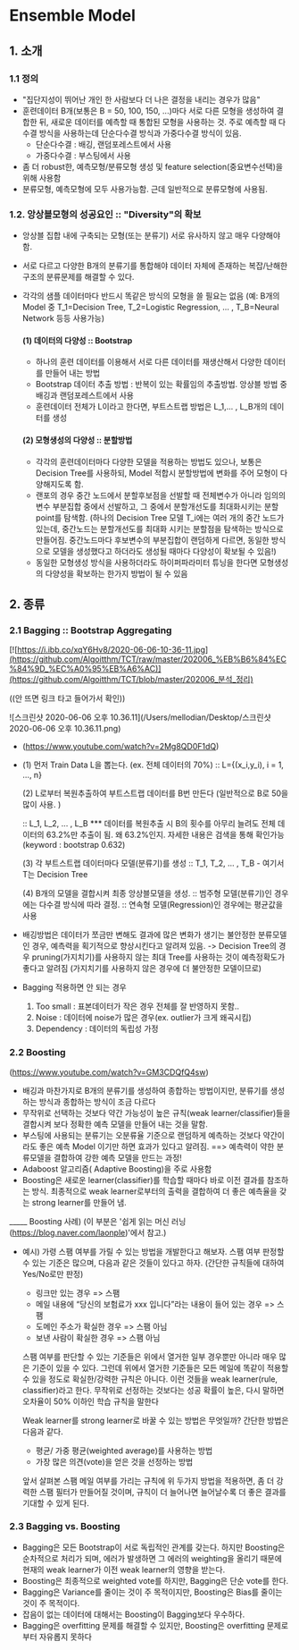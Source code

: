# Ensemble Model

## 1. 소개

### 1.1 정의

- "집단지성이 뛰어난 개인 한 사람보다 더 나은 결정을 내리는 경우가 많음"
- 훈련데이터 B개(보통은 B = 50, 100, 150, ...)마다 서로 다른 모형을 생성하여 결합한 뒤, 새로운 데이터를 예측할 때 통합된 모형을 사용하는 것. 주로 예측할 때 다수결 방식을 사용하는데 단순다수결 방식과 가중다수결 방식이 있음.
  - 단순다수결 : 배깅, 랜덤포레스트에서 사용 
  - 가중다수결 : 부스팅에서 사용 
- 좀 더 robust한, 예측모형/분류모형 생성 및 feature selection(중요변수선택)을 위해 사용함
- 분류모형, 예측모형에 모두 사용가능함. 근데 일반적으로 분류모형에 사용됨.

### 1.2. 앙상블모형의 성공요인 :: "Diversity"의 확보

- 앙상블 집합 내에 구축되는 모형(또는 분류기)  서로 유사하지 않고 매우 다양해야 함.

- 서로 다르고 다양한 B개의 분류기를 통합해야 데이터 자체에 존재하는 복잡/난해한 구조의 분류문제를 해결할 수 있다.

- 각각의 샘플 데이터마다 반드시 똑같은 방식의 모형을 쓸 필요는 없음 (예: B개의 Model 중 T_1=Decision Tree, T_2=Logistic Regression, ... , T_B=Neural Network 등등 사용가능)

  #### (1) 데이터의 다양성 :: Bootstrap

  - 하나의 훈련 데이터를 이용해서 서로 다른 데이터를 재생산해서 다양한 데이터를 만들어 내는 방법
  - Bootstrap 데이터 추출 방법 : 반복이 있는 확률임의 추출방법. 앙상블 방법 중 배깅과 랜덤포레스트에서 사용
  - 훈련데이터 전체가 L이라고 한다면, 부트스트랩 방법은 L_1,... , L_B개의 데이터를 생성

  #### (2) 모형생성의 다양성 :: 분할방법

  - 각각의 훈련데이터마다 다양한 모델을 적용하는 방법도 있으나, 보통은 Decision Tree를 사용하되, Model 적합시 분할방법에 변화를 주어 모형이 다양해지도록 함.
  - 랜포의 경우 중간 노드에서 분할후보점을 선발할 때 전체변수가 아니라 임의의 변수 부분집합 중에서 선발하고, 그 중에서 분할개선도를 최대화시키는 분할 point를 탐색함. (하나의 Decision Tree 모델 T_i에는 여러 개의 중간 노드가 있는데, 중간노드는 분할개선도를 최대화 시키는 분할점을 탐색하는 방식으로 만들어짐. 중간노드마다 후보변수의 부분집합이 랜덤하게 다르면, 동일한 방식으로 모델을 생성했다고 하더라도 생성될 때마다 다양성이 확보될 수 있음!)
  - 동일한 모형생성 방식을 사용하더라도 하이퍼파라미터 튜닝을 한다면 모형생성의 다양성을 확보하는 한가지 방법이 될 수 있음

## 2. 종류

### 2.1 Bagging :: Bootstrap Aggregating

[![https://i.ibb.co/xqY6Hv8/2020-06-06-10-36-11.jpg](https://github.com/Algoitthm/TCT/raw/master/202006_%EB%B6%84%EC%84%9D_%EC%A0%95%EB%A6%AC)](https://github.com/Algoitthm/TCT/blob/master/202006_분석_정리)

((안 뜨면 링크 타고 들어가서 확인))

![스크린샷 2020-06-06 오후 10.36.11](/Users/mellodian/Desktop/스크린샷 2020-06-06 오후 10.36.11.png)

- (https://www.youtube.com/watch?v=2Mg8QD0F1dQ)

- (1) 먼저 Train Data L을 뽑는다. (ex. 전체 데이터의 70%) ::  L={(x_i,y_i), i = 1, ..., n} 

  (2) L로부터 복원추출하여 부트스트랩 데이터를 B번 만든다 (일반적으로 B로 50을 많이 사용. )

  :: L_1, L_2, ... , L_B *** 데이터를 복원추출 시 B의 횟수를 아무리 늘려도 전체 데이터의 63.2%만 추출이 됨. 왜 63.2%인지. 자세한 내용은 검색을 통해 확인가능(keyword : bootstrap 0.632)

  (3) 각 부트스트랩 데이터마다 모델(분류기)를 생성 :: T_1, T_2, ... , T_B - 여기서 T는 Decision Tree

  (4) B개의 모델을 결합시켜 최종 앙상블모델을 생성. :: 범주형 모델(분류기)인 경우에는 다수결 방식에 따라 결정. :: 연속형 모델(Regression)인 경우에는 평균값을 사용

- 배깅방법은 데이터가 쪼금만 변해도 결과에 많은 변화가 생기는 불안정한 분류모델인 경우, 예측력을 획기적으로 향상시킨다고 알려져 있음. -> Decision Tree의 경우 pruning(가지치기)를 사용하지 않는 최대 Tree를 사용하는 것이 예측정확도가 좋다고 알려짐 (가지치기를 사용하지 않은 경우에 더 불안정한 모델이므로)

- Bagging 적용하면 안 되는 경우

  1. Too small : 표본데이터가 작은 경우 전체를 잘 반영하지 못함..
  2. Noise : 데이터에 noise가 많은 경우(ex. outlier가 크게 왜곡시킴)
  3. Dependency : 데이터의 독립성 가정

### 2.2 Boosting

(https://www.youtube.com/watch?v=GM3CDQfQ4sw)

- 배깅과 마찬가지로 B개의 분류기를 생성하여 종합하는 방법이지만, 분류기를 생성하는 방식과 종합하는 방식이 조금 다르다
- 무작위로 선택하는 것보다 약간 가능성이 높은 규칙(weak learner/classifier)들을 결합시켜 보다 정확한 예측 모델을 만들어 내는 것을 말함.
- 부스팅에 사용되는 분류기는 오분류율 기준으로 랜덤하게 예측하는 것보다 약간이라도 좋은 예측 Model 이기만 하면 효과가 있다고 알려짐. ==> 예측력이 약한 분류모델을 결합하여 강한 예측 모델을 만드는 과정!
- Adaboost 알고리즘( Adaptive Boosting)을 주로 사용함
- Boosting은 새로운 learner(classifier)를 학습할 때마다 바로 이전 결과를 참조하는 방식. 최종적으로 weak learner로부터의 출력을 결합하여 더 좋은 예측율을 갖는 strong learner를 만들어 냄.

_____ Boosting 사례) (이 부분은 '쉽게 읽는 머신 러닝(https://blog.naver.com/laonple)'에서 참고.)

- 예시) 가령 스팸 여부를 가릴 수 있는 방법을 개발한다고 해보자. 스팸 여부 판정할 수 있는 기준은 많으며, 다음과 같은 것들이 있다고 하자. (간단한 규칙들에 대하여 Yes/No로만 판정)

  - 링크만 있는 경우 => 스팸
  - 메일 내용에 “당신의 보험료가 xxx 입니다”라는 내용이 들어 있는 경우 => 스팸
  - 도메인 주소가 확실한 경우 => 스팸 아님
  - 보낸 사람이 확실한 경우 => 스팸 아님

  스팸 여부를 판단할 수 있는 기준들은 위에서 열거한 일부 경우뿐만 아니라 매우 많은 기준이 있을 수 있다. 그런데 위에서 열거한 기준들은 모든 메일에 똑같이 적용할 수 있을 정도로 확실한/강력한 규칙은 아니다. 이런 것들을 weak learner(rule, classifier)라고 한다. 무작위로 선정하는 것보다는 성공 확률이 높은, 다시 말하면 오차율이 50% 이하인 학습 규칙을 말한다

  Weak learner를 strong learner로 바꿀 수 있는 방법은 무엇일까? 간단한 방법은 다음과 같다.

  - 평균/ 가중 평균(weighted average)를 사용하는 방법
  - 가장 많은 의견(vote)을 얻은 것을 선정하는 방법

  앞서 살펴본 스팸 메일 여부를 가리는 규칙에 위 두가지 방법을 적용하면, 좀 더 강력한 스팸 필터가 만들어질 것이며, 규칙이 더 늘어나면 늘어날수록 더 좋은 결과를 기대할 수 있게 된다.

### 2.3 Bagging vs. Boosting

- Bagging은 모든 Bootstrap이 서로 독립적인 관계를 갖는다. 하지만 Boosting은 순차적으로 처리가 되며, 에러가 발생하면 그 에러의 weighting을 올리기 때문에 현재의 weak learner가 이전 weak learner의 영향을 받는다.
- Boosting은 최종적으로 weighted vote를 하지만, Bagging은 단순 vote를 한다.
- Bagging은 Variance를 줄이는 것이 주 목적이지만, Boosting은 Bias를 줄이는 것이 주 목적이다.
- 잡음이 없는 데이터에 대해서는 Boosting이 Bagging보다 우수하다.
- Bagging은 overfitting 문제를 해결할 수 있지만, Boosting은 overfitting 문제로부터 자유롭지 못하다